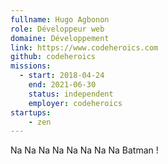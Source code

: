 ```yaml
---
fullname: Hugo Agbonon
role: Développeur web
domaine: Développement
link: https://www.codeheroics.com
github: codeheroics
missions:
  - start: 2018-04-24
    end: 2021-06-30
    status: independent
    employer: codeheroics
startups:
    - zen
---
```


Na Na Na Na Na Na Na Na Batman !
